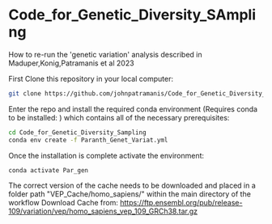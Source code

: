 # Code_for_Genetic_Diversity_SAmpling

How to re-run the 'genetic variation' analysis described in Maduper,Konig,Patramanis et al 2023

First Clone this repository in your local computer:

```bash
git clone https://github.com/johnpatramanis/Code_for_Genetic_Diversity_Sampling.git
```

Enter the repo and install the required conda environment (Requires conda to be installed: ) which contains all of the necessary prerequisites:



```bash
cd Code_for_Genetic_Diversity_Sampling
conda env create -f Paranth_Genet_Variat.yml
```

Once the installation is complete activate the environment:

```bash
conda activate Par_gen
```


The correct version of the cache needs to be downloaded and placed in a folder path "VEP_Cache/homo_sapiens/" within the main directory of the workflow
Download Cache from: https://ftp.ensembl.org/pub/release-109/variation/vep/homo_sapiens_vep_109_GRCh38.tar.gz
